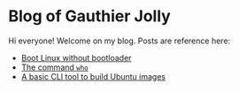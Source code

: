 # Blog of Gauthier Jolly

Hi everyone! Welcome on my blog. Posts are reference here:
 - [Boot Linux without bootloader](./grub_less.md)
 - [The command `who`](./who.md)
 - [A basic CLI tool to build Ubuntu images](./genesis.md)

